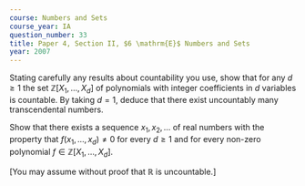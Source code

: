 ```yaml
---
course: Numbers and Sets
course_year: IA
question_number: 33
title: Paper 4, Section II, $6 \mathrm{E}$ Numbers and Sets
year: 2007
---
```




Stating carefully any results about countability you use, show that for any $d \geqslant 1$ the set $\mathbb{Z}\left[X_{1}, \ldots, X_{d}\right]$ of polynomials with integer coefficients in $d$ variables is countable. By taking $d=1$, deduce that there exist uncountably many transcendental numbers.

Show that there exists a sequence $x_{1}, x_{2}, \ldots$ of real numbers with the property that $f\left(x_{1}, \ldots, x_{d}\right) \neq 0$ for every $d \geqslant 1$ and for every non-zero polynomial $f \in \mathbb{Z}\left[X_{1}, \ldots, X_{d}\right]$.

[You may assume without proof that $\mathbb{R}$ is uncountable.]